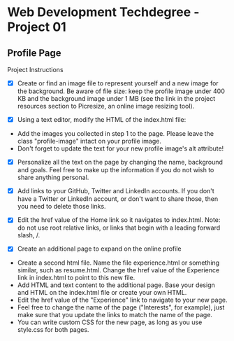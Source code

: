 <h1>Web Development Techdegree - Project 01</h1>
 
<h2>Profile Page</h2>
 
Project Instructions
 
- [X] Create or find an image file to represent yourself and a new image for the background. Be aware of file size: keep the profile image under 400 KB and the background image under 1 MB (see the link in the project resources section to Picresize, an online image resizing tool).

- [X] Using a text editor, modify the HTML of the index.html file:
* Add the images you collected in step 1 to the page. Please leave the class "profile-image" intact on your profile image.
* Don't forget to update the text for your new profile image's alt attribute!

- [X] Personalize all the text on the page by changing the name, background and goals. Feel free to make up the information if you do not wish to share anything personal.

- [X] Add links to your GitHub, Twitter and LinkedIn accounts. If you don't have a Twitter or LinkedIn account, or don't want to share those, then you need to delete those links.

- [X] Edit the href value of the Home link so it navigates to index.html. Note: do not use root relative links, or links that begin with a leading forward slash, /.

- [X] Create an additional page to expand on the online profile
* Create a second html file. Name the file experience.html or something similar, such as resume.html. Change the href value of the Experience link in index.html to point to this 			 new file.
* Add HTML and text content to the additional page. Base your design and HTML on the index.html file or create your own HTML.
* Edit the href value of the "Experience" link to navigate to your new page.
* Feel free to change the name of the page ("Interests", for example), just make sure that you update the links to match the name of the page.
* You can write custom CSS for the new page, as long as you use style.css for both pages.
 
